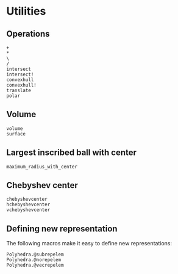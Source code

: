 # Utilities

## Operations

```@docs
+
*
\
/
intersect
intersect!
convexhull
convexhull!
translate
polar
```

## Volume

```@docs
volume
surface
```

## Largest inscribed ball with center

```@docs
maximum_radius_with_center
```

## Chebyshev center

```@docs
chebyshevcenter
hchebyshevcenter
vchebyshevcenter
```

## Defining new representation

The following macros make it easy to define new representations:
```@docs
Polyhedra.@subrepelem
Polyhedra.@norepelem
Polyhedra.@vecrepelem
```
